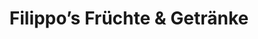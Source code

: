 ---
title: "Filippo’s Früchte & Getränke"
url: /stuttgart/filippos-fruechte-und-getraenke/
shop: Großhandel
---